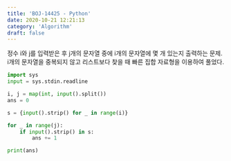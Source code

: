 ```yaml
---
title: 'BOJ-14425 - Python'
date: 2020-10-21 12:21:13
category: 'Algorithm'
draft: false
---
```

정수 i와 j를 입력받은 후 j개의 문자열 중에 i개의 문자열에 몇 개 있는지 출력하는 문제. i개의 문자열을 중복되지 않고 리스트보다 찾을 때 빠른 집합 자료형을 이용하여 풀었다.
```python
import sys
input = sys.stdin.readline

i, j = map(int, input().split())
ans = 0

s = {input().strip() for _ in range(i)}

for _ in range(j):
    if input().strip() in s:
        ans += 1

print(ans)

```